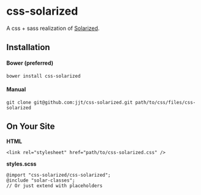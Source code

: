 # css-solarized

A css + sass realization of [Solarized](http://ethanschoonover.com/solarized).

## Installation

#### Bower (preferred)

    bower install css-solarized

#### Manual

    git clone git@github.com:jjt/css-solarized.git path/to/css/files/css-solarized

## On Your Site

**HTML** 

    <link rel="stylesheet" href="path/to/css-solarized.css" />


**styles.scss** 

    @import "css-solarized/css-solarized";
    @include "solar-classes";
    // Or just extend with placeholders
